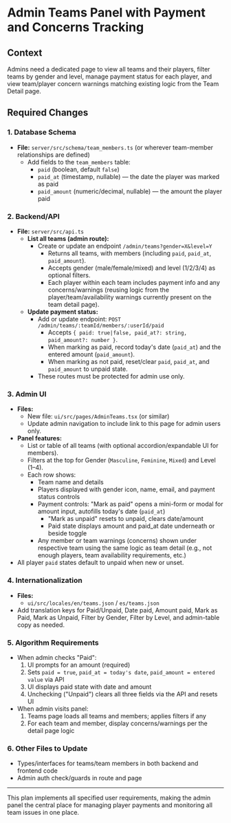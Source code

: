 # Admin Teams Panel with Payment and Concerns Tracking

## Context
Admins need a dedicated page to view all teams and their players, filter teams by gender and level, manage payment status for each player, and view team/player concern warnings matching existing logic from the Team Detail page.

## Required Changes

### 1. Database Schema
- **File:** `server/src/schema/team_members.ts` (or wherever team-member relationships are defined)
  - Add fields to the `team_members` table:
    - `paid` (boolean, default `false`)
    - `paid_at` (timestamp, nullable) — the date the player was marked as paid
    - `paid_amount` (numeric/decimal, nullable) — the amount the player paid

### 2. Backend/API
- **File:** `server/src/api.ts`
  - **List all teams (admin route):**
    - Create or update an endpoint `/admin/teams?gender=X&level=Y`
      - Returns all teams, with members (including `paid`, `paid_at`, `paid_amount`).
      - Accepts gender (male/female/mixed) and level (1/2/3/4) as optional filters.
      - Each player within each team includes payment info and any concerns/warnings (reusing logic from the player/team/availability warnings currently present on the team detail page).
  - **Update payment status:**
    - Add or update endpoint: `POST /admin/teams/:teamId/members/:userId/paid`
      - Accepts `{ paid: true|false, paid_at?: string, paid_amount?: number }`.
      - When marking as paid, record today's date (`paid_at`) and the entered amount (`paid_amount`).
      - When marking as not paid, reset/clear `paid`, `paid_at`, and `paid_amount` to unpaid state.
    - These routes must be protected for admin use only.

### 3. Admin UI
- **Files:**
  - New file: `ui/src/pages/AdminTeams.tsx` (or similar)
  - Update admin navigation to include link to this page for admin users only.
- **Panel features:**
  - List or table of all teams (with optional accordion/expandable UI for members).
  - Filters at the top for Gender (`Masculine`, `Feminine`, `Mixed`) and Level (1–4).
  - Each row shows:
    - Team name and details
    - Players displayed with gender icon, name, email, and payment status controls
    - Payment controls: "Mark as paid" opens a mini-form or modal for amount input, autofills today's date (`paid_at`)
      - "Mark as unpaid" resets to unpaid, clears date/amount
      - Paid state displays amount and paid_at date underneath or beside toggle
    - Any member or team warnings (concerns) shown under respective team using the same logic as team detail (e.g., not enough players, team availability requirements, etc.)
- All player `paid` states default to unpaid when new or unset.

### 4. Internationalization
- **Files:**
  - `ui/src/locales/en/teams.json` / `es/teams.json`
- Add translation keys for Paid/Unpaid, Date paid, Amount paid, Mark as Paid, Mark as Unpaid, Filter by Gender, Filter by Level, and admin-table copy as needed.

### 5. Algorithm Requirements
- When admin checks "Paid":
  1. UI prompts for an amount (required)
  2. Sets `paid = true`, `paid_at = today's date`, `paid_amount = entered value` via API
  3. UI displays paid state with date and amount
  4. Unchecking ("Unpaid") clears all three fields via the API and resets UI
- When admin visits panel:
  1. Teams page loads all teams and members; applies filters if any
  2. For each team and member, display concerns/warnings per the detail page logic

### 6. Other Files to Update
- Types/interfaces for teams/team members in both backend and frontend code
- Admin auth check/guards in route and page

---

This plan implements all specified user requirements, making the admin panel the central place for managing player payments and monitoring all team issues in one place.
